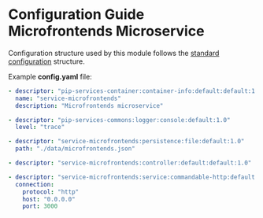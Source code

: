 # Configuration Guide <br/> Microfrontends Microservice

Configuration structure used by this module follows the 
[standard configuration](https://github.com/pip-services/pip-services/blob/master/usage/Configuration.md) 
structure.

Example **config.yaml** file:

```yaml
- descriptor: "pip-services-container:container-info:default:default:1.0"
  name: "service-microfrontends"
  description: "Microfrontends microservice"

- descriptor: "pip-services-commons:logger:console:default:1.0"
  level: "trace"

- descriptor: "service-microfrontends:persistence:file:default:1.0"
  path: "./data/microfrontends.json"

- descriptor: "service-microfrontends:controller:default:default:1.0"

- descriptor: "service-microfrontends:service:commandable-http:default:1.0"
  connection:
    protocol: "http"
    host: "0.0.0.0"
    port: 3000
```
